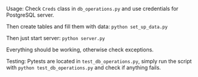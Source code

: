Usage: 
  Check ```Creds``` class in ```db_operations.py``` and use credentials for PostgreSQL server.
  
  Then create tables and fill them with data:
    ```python set_up_data.py```

  Then just start server:
    ```python server.py```

  Everything should be working, otherwise check exceptions.

Testing:
  Pytests are located in ```test_db_operations.py```, simply run the script with ```python test_db_operations.py``` and check if anything fails.
